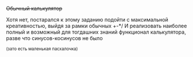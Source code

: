 ~~Обычный калькулятор~~ 

Хотя нет, постарался к этому заданию подойти с максимальной креативностью, выйдя за рамки обычных +-*/
И реализовать наиболее полный и возможный для тогдашних знаний функционал калькулятора, разве что синусов-косинусов не было

  <sub> (зато есть маленькая пасхалочка) </sub>
